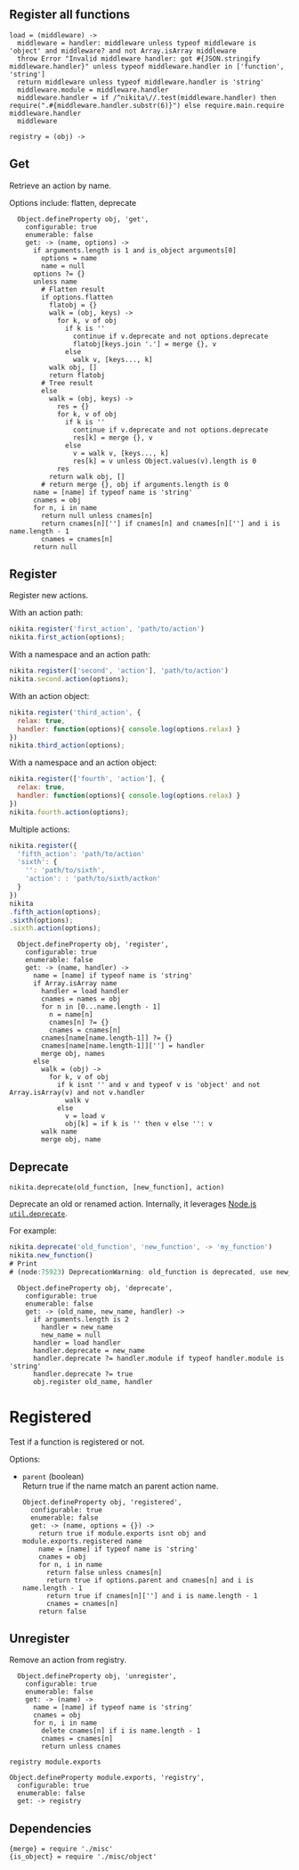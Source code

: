 
## Register all functions

    load = (middleware) ->
      middleware = handler: middleware unless typeof middleware is 'object' and middleware? and not Array.isArray middleware
      throw Error "Invalid middleware handler: got #{JSON.stringify middleware.handler}" unless typeof middleware.handler in ['function', 'string']
      return middleware unless typeof middleware.handler is 'string'
      middleware.module = middleware.handler
      middleware.handler = if /^nikita\//.test(middleware.handler) then require(".#{middleware.handler.substr(6)}") else require.main.require middleware.handler
      middleware

    registry = (obj) ->

## Get

Retrieve an action by name.

Options include: flatten, deprecate

      Object.defineProperty obj, 'get',
        configurable: true
        enumerable: false
        get: -> (name, options) ->
          if arguments.length is 1 and is_object arguments[0]
            options = name
            name = null
          options ?= {}
          unless name
            # Flatten result
            if options.flatten
              flatobj = {}
              walk = (obj, keys) ->
                for k, v of obj
                  if k is ''
                    continue if v.deprecate and not options.deprecate
                    flatobj[keys.join '.'] = merge {}, v
                  else
                    walk v, [keys..., k]
              walk obj, []
              return flatobj
            # Tree result
            else
              walk = (obj, keys) ->
                res = {}
                for k, v of obj
                  if k is ''
                    continue if v.deprecate and not options.deprecate
                    res[k] = merge {}, v
                  else
                    v = walk v, [keys..., k]
                    res[k] = v unless Object.values(v).length is 0
                res
              return walk obj, []
            # return merge {}, obj if arguments.length is 0
          name = [name] if typeof name is 'string'
          cnames = obj
          for n, i in name
            return null unless cnames[n]
            return cnames[n][''] if cnames[n] and cnames[n][''] and i is name.length - 1
            cnames = cnames[n]
          return null

## Register

Register new actions.

With an action path:

```javascript
nikita.register('first_action', 'path/to/action')
nikita.first_action(options);
```

With a namespace and an action path:

```javascript
nikita.register(['second', 'action'], 'path/to/action')
nikita.second.action(options);
```

With an action object:

```javascript
nikita.register('third_action', {
  relax: true,
  handler: function(options){ console.log(options.relax) }
})
nikita.third_action(options);
```

With a namespace and an action object:

```javascript
nikita.register(['fourth', 'action'], {
  relax: true,
  handler: function(options){ console.log(options.relax) }
})
nikita.fourth.action(options);
```

Multiple actions:

```javascript
nikita.register({
  'fifth_action': 'path/to/action'
  'sixth': {
    '': 'path/to/sixth',
    'action': : 'path/to/sixth/actkon'
  }
})
nikita
.fifth_action(options);
.sixth(options);
.sixth.action(options);
```

      Object.defineProperty obj, 'register',
        configurable: true
        enumerable: false
        get: -> (name, handler) ->
          name = [name] if typeof name is 'string'
          if Array.isArray name
            handler = load handler
            cnames = names = obj
            for n in [0...name.length - 1]
              n = name[n]
              cnames[n] ?= {}
              cnames = cnames[n]
            cnames[name[name.length-1]] ?= {}
            cnames[name[name.length-1]][''] = handler
            merge obj, names
          else
            walk = (obj) ->
              for k, v of obj
                if k isnt '' and v and typeof v is 'object' and not Array.isArray(v) and not v.handler
                  walk v
                else
                  v = load v
                  obj[k] = if k is '' then v else '': v
            walk name
            merge obj, name

## Deprecate

`nikita.deprecate(old_function, [new_function], action)`

Deprecate an old or renamed action. Internally, it leverages 
[Node.js `util.deprecate`][deprecate].

For example:

```javascript
nikita.deprecate('old_function', 'new_function', -> 'my_function')
nikita.new_function()
# Print
# (node:75923) DeprecationWarning: old_function is deprecated, use new_function
```

      Object.defineProperty obj, 'deprecate',
        configurable: true
        enumerable: false
        get: -> (old_name, new_name, handler) ->
          if arguments.length is 2
            handler = new_name
            new_name = null
          handler = load handler
          handler.deprecate = new_name
          handler.deprecate ?= handler.module if typeof handler.module is 'string'
          handler.deprecate ?= true
          obj.register old_name, handler

# Registered

Test if a function is registered or not.

Options:

* `parent` (boolean)   
  Return true if the name match an parent action name.

      Object.defineProperty obj, 'registered',
        configurable: true
        enumerable: false
        get: -> (name, options = {}) ->
          return true if module.exports isnt obj and module.exports.registered name
          name = [name] if typeof name is 'string'
          cnames = obj
          for n, i in name
            return false unless cnames[n]
            return true if options.parent and cnames[n] and i is name.length - 1
            return true if cnames[n][''] and i is name.length - 1
            cnames = cnames[n]
          return false

## Unregister

Remove an action from registry.

      Object.defineProperty obj, 'unregister',
        configurable: true
        enumerable: false
        get: -> (name) ->
          name = [name] if typeof name is 'string'
          cnames = obj
          for n, i in name
            delete cnames[n] if i is name.length - 1
            cnames = cnames[n]
            return unless cnames

    registry module.exports

    Object.defineProperty module.exports, 'registry',
      configurable: true
      enumerable: false
      get: -> registry

## Dependencies

    {merge} = require './misc'
    {is_object} = require './misc/object'

[deprecate]: https://nodejs.org/api/util.html#util_util_deprecate_function_string
